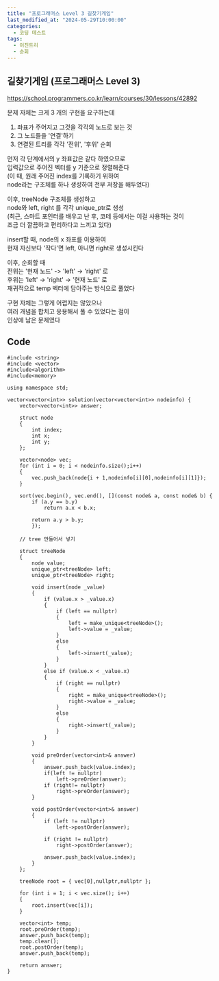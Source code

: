 ```yaml
---
title: "프로그래머스 Level 3 길찾기게임"
last_modified_at: "2024-05-29T10:00:00"
categories:
  - 코딩 테스트
tags:
  - 이진트리
  - 순회
---
```


## 길찾기게임 (프로그래머스 Level 3)
 <https://school.programmers.co.kr/learn/courses/30/lessons/42892><br>

 문제 자체는 크게 3 개의 구현을 요구하는데<br>
 1. 좌표가 주어지고 그것을 각각의 노드로 보는 것<br>
 2. 그 노드들을 '연결'하기<br>
 3. 연결된 트리를 각각 '전위', '후위' 순회<br>

 먼저 각 단계에서의 y 좌표값은 같다 하였으므로<br>
 입력값으로 주어진 벡터를 y 기준으로 정렬해준다<br>
 (이 때, 원래 주어진 index를 기록하기 위하여<br>
  node라는 구조체를 하나 생성하여 전부 저장을 해두었다)<br>
 
 이후, treeNode 구조체를 생성하고<br>
 node와 left, right 를 각각 unique_ptr로 생성<br>
 (최근, 스마트 포인터를 배우고 난 후, 코테 등에서는 이걸 사용하는 것이<br>
  조금 더 깔끔하고 편리하다고 느끼고 있다)<br>
 
 insert할 때, node의 x 좌표를 이용하여<br>
 현재 자신보다 '작다'면 left, 아니면 right로 생성시킨다<br>

 이후, 순회할 때<br>
 전위는 '현재 노드' -> 'left' -> 'right' 로<br>
 후위는 'left' -> 'right' -> '현재 노드' 로<br>
 재귀적으로 temp 벡터에 담아주는 방식으로 풀었다<br>

 구현 자체는 그렇게 어렵지는 않았으나<br>
 여러 개념을 합치고 응용해서 풀 수 있었다는 점이<br>
 인상에 남은 문제였다<br>

## Code
```
#include <string>
#include <vector>
#include<algorithm>
#include<memory>

using namespace std;

vector<vector<int>> solution(vector<vector<int>> nodeinfo) {
	vector<vector<int>> answer;

	struct node
	{
		int index;
		int x;
		int y;
	};

	vector<node> vec;
	for (int i = 0; i < nodeinfo.size();i++)
	{
		vec.push_back(node{i + 1,nodeinfo[i][0],nodeinfo[i][1]});
	}

	sort(vec.begin(), vec.end(), [](const node& a, const node& b) {
		if (a.y == b.y)
			return a.x < b.x;

		return a.y > b.y;
		});

	// tree 만들어서 넣기

	struct treeNode
	{
		node value;
		unique_ptr<treeNode> left;
		unique_ptr<treeNode> right;

		void insert(node _value)
		{
			if (value.x > _value.x)
			{
				if (left == nullptr)
				{
					left = make_unique<treeNode>();
					left->value = _value;
				}
				else
				{
					left->insert(_value);
				}
			}
			else if (value.x < _value.x)
			{
				if (right == nullptr)
				{
					right = make_unique<treeNode>();
					right->value = _value;
				}
				else
				{
					right->insert(_value);
				}
			}
		}

		void preOrder(vector<int>& answer)
		{
			answer.push_back(value.index);
			if(left != nullptr)
				left->preOrder(answer);
			if (right!= nullptr)
				right->preOrder(answer);
		}

		void postOrder(vector<int>& answer)
		{
			if (left != nullptr)
				left->postOrder(answer);

			if (right != nullptr)
				right->postOrder(answer);

			answer.push_back(value.index);
		}
	};

	treeNode root = { vec[0],nullptr,nullptr };

	for (int i = 1; i < vec.size(); i++)
	{
		root.insert(vec[i]);
	}

	vector<int> temp;
	root.preOrder(temp);
	answer.push_back(temp);
	temp.clear();
	root.postOrder(temp);
	answer.push_back(temp);

	return answer;
}
```